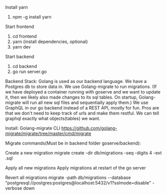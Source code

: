 Install yarn
1. npm -g install yarn

Start frontend
1. cd frontend
2. yarn (install dependencies, optional)
3. yarn dev

Start backend
1. cd backend
2. go run server.go


Backend Stack:
Golang is used as our backend language.
We have a Postgres db to store data in.
We use Golang-migrate to run migrations. (If we have deployed a container running with goserve and we want to update it, then we likely also made changes to its sql tables. On startup, Golang-migrate will run all new sql files and sequentially apply them.)
We use GraphQL in our go backend instead of a REST API, mostly for fun. Pros are that we don't need to keep track of urls and make them restful. We can tell graphql exactly what objects(tables) we want.

Install:
Golang-migrate CLI
https://github.com/golang-migrate/migrate/tree/master/cmd/migrate

Migrate commands(Must be in backend folder goserve/backend):

Create a new migration
migrate create -dir db/migrations -seq -digits 4 -ext .sql <Name>

Apply all new migrations
Apply migrations at restart of the go server

Revert all migrations
migrate -path db/migrations --database "postgresql://postgres:postgres@localhost:5432/v1?sslmode=disable" -verbose down
